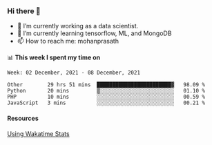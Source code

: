 ### Hi there 👋

- 🔭 I’m currently working as a data scientist.
- 🌱 I’m currently learning tensorflow, ML, and MongoDB
- 📫 How to reach me: mohanprasath

📊 **This week I spent my time on**
<!--START_SECTION:waka-->
```text
Week: 02 December, 2021 - 08 December, 2021

Other        29 hrs 51 mins  ████████████████████████▓   98.09 % 
Python       20 mins         ▒░░░░░░░░░░░░░░░░░░░░░░░░   01.10 % 
PHP          10 mins         ░░░░░░░░░░░░░░░░░░░░░░░░░   00.59 % 
JavaScript   3 mins          ░░░░░░░░░░░░░░░░░░░░░░░░░   00.21 % 
```
<!--END_SECTION:waka-->

#### Resources
[Using Wakatime Stats](https://github.com/marketplace/actions/waka-readme)
